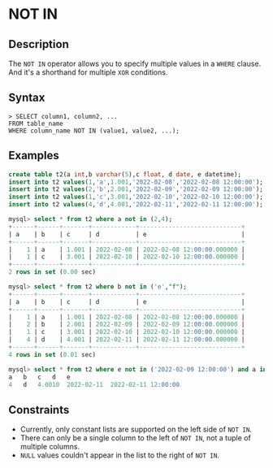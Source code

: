 # **NOT IN**

## **Description**

The `NOT IN` operator allows you to specify multiple values in a `WHERE` clause. And it's a shorthand for multiple `XOR` conditions.

## **Syntax**

```
> SELECT column1, column2, ...
FROM table_name
WHERE column_name NOT IN (value1, value2, ...);
```

## **Examples**

```sql
create table t2(a int,b varchar(5),c float, d date, e datetime);
insert into t2 values(1,'a',1.001,'2022-02-08','2022-02-08 12:00:00');
insert into t2 values(2,'b',2.001,'2022-02-09','2022-02-09 12:00:00');
insert into t2 values(1,'c',3.001,'2022-02-10','2022-02-10 12:00:00');
insert into t2 values(4,'d',4.001,'2022-02-11','2022-02-11 12:00:00');

mysql> select * from t2 where a not in (2,4);
+------+------+-------+------------+----------------------------+
| a    | b    | c     | d          | e                          |
+------+------+-------+------------+----------------------------+
|    1 | a    | 1.001 | 2022-02-08 | 2022-02-08 12:00:00.000000 |
|    1 | c    | 3.001 | 2022-02-10 | 2022-02-10 12:00:00.000000 |
+------+------+-------+------------+----------------------------+
2 rows in set (0.00 sec)

mysql> select * from t2 where b not in ('e',"f");
+------+------+-------+------------+----------------------------+
| a    | b    | c     | d          | e                          |
+------+------+-------+------------+----------------------------+
|    1 | a    | 1.001 | 2022-02-08 | 2022-02-08 12:00:00.000000 |
|    2 | b    | 2.001 | 2022-02-09 | 2022-02-09 12:00:00.000000 |
|    1 | c    | 3.001 | 2022-02-10 | 2022-02-10 12:00:00.000000 |
|    4 | d    | 4.001 | 2022-02-11 | 2022-02-11 12:00:00.000000 |
+------+------+-------+------------+----------------------------+
4 rows in set (0.01 sec)

mysql> select * from t2 where e not in ('2022-02-09 12:00:00') and a in (4,5);
a	b	c	d	e
4	d	4.0010	2022-02-11	2022-02-11 12:00:00
```

## **Constraints**

* Currently, only constant lists are supported on the left side of `NOT IN`.  
* There can only be a single column to the left of `NOT IN`, not a tuple of multiple columns.
* `NULL` values couldn't appear in the list to the right of `NOT IN`.  
